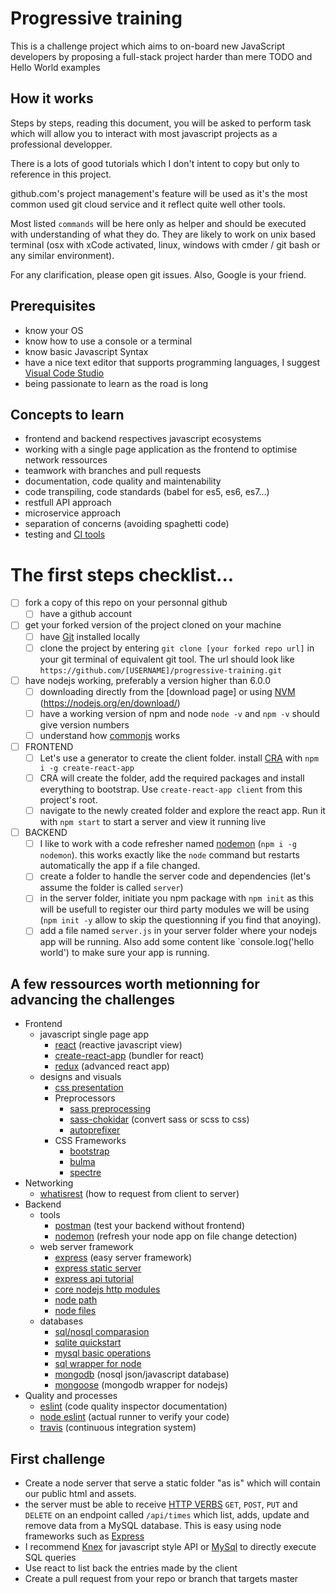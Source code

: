 # Progressive training
This is a challenge project which aims to on-board new JavaScript developers by proposing a full-stack project harder than mere TODO and Hello World examples

## How it works
Steps by steps, reading this document, you will be asked to perform task which will allow you to interact with most javascript projects as a professional developper.

There is a lots of good tutorials which I don't intent to copy but only to reference in this project.

github.com's project management's feature will be used as it's the most common used git cloud service and it reflect quite well other tools.

Most listed `commands` will be here only as helper and should be executed with understanding of what they do. They are likely to work on unix based terminal (osx with xCode activated, linux, windows with cmder / git bash or any similar environment).

For any clarification, please open git issues. Also, Google is your friend.

## Prerequisites
- know your OS
- know how to use a console or a terminal
- know basic Javascript Syntax
- have a nice text editor that supports programming languages, I suggest [Visual Code Studio](https://code.visualstudio.com)
- being passionate to learn as the road is long

## Concepts to learn

- frontend and backend respectives javascript ecosystems
- working with a single page application as the frontend to optimise network ressources
- teamwork with branches and pull requests
- documentation, code quality and maintenability
- code transpiling, code standards (babel for es5, es6, es7...)
- restfull API approach
- microservice approach
- separation of concerns (avoiding spaghetti code)
- testing and [CI tools](http://www.code-maze.com/top-8-continuous-integration-tools/)

# The first steps checklist...

- [ ] fork a copy of this repo on your personnal github
    - [ ] have a github account
- [ ] get your forked version of the project cloned on your machine
    - [ ] have [Git](https://git-scm.com/downloads) installed locally
    - [ ] clone the project by entering `git clone [your forked repo url]` in your git terminal of equivalent git tool. The url should look like `https://github.com/[USERNAME]/progressive-training.git`
- [ ] have nodejs working, preferably a version higher than 6.0.0
    - [ ] downloading directly from the [download page] or using [NVM](https://github.com/creationix/nvm#install-script) (https://nodejs.org/en/download/)
    - [ ] have a working version of npm and node `node -v` and `npm -v` should give version numbers
    - [ ] understand how [commonjs](https://nodejs.org/docs/latest/api/modules.html) works
- [ ] FRONTEND
    - [ ] Let's use a generator to create the client folder. install [CRA](https://github.com/facebookincubator/create-react-app) with `npm i -g create-react-app`
    - [ ] CRA will create the folder, add the required packages and install everything to bootstrap. Use `create-react-app client` from this project's root.
    - [ ] navigate to the newly created folder and explore the react app. Run it with `npm start` to start a server and view it running live

- [ ] BACKEND
    - [ ] I like to work with a code refresher named [nodemon](https://nodemon.io/) (`npm i -g nodemon`). this works exactly like the `node` command but restarts automatically the app if a file changed.
    - [ ] create a folder to handle the server code and dependencies (let's assume the folder is called `server`)
    - [ ] in the server folder, initiate you npm package with `npm init` as this will be usefull to register our third party modules we will be using (`npm init -y` allow to skip the questionning if you find that anoying).
    - [ ] add a file named `server.js` in your server folder where your nodejs app will be running. Also add some content like `console.log('hello world') to make sure your app is running.

## A few ressources worth metionning for advancing the challenges
- Frontend
    - javascript single page app
        - [react](https://facebook.github.io/react/tutorial/tutorial.html) (reactive javascript view)
        - [create-react-app](https://github.com/facebookincubator/create-react-app) (bundler for react)
        - [redux](http://redux.js.org/) (advanced react app)
    - designs and visuals
        - [css presentation](https://www.w3schools.com/css/css_intro.asp)
        - Preprocessors
            - [sass preprocessing](http://sass-lang.com/guide)
            - [sass-chokidar](https://github.com/michaelwayman/node-sass-chokidar) (convert sass or scss to css)
            - [autoprefixer](https://autoprefixer.github.io/)
        - CSS Frameworks
            - [bootstrap](http://getbootstrap.com/getting-started/)
            - [bulma](http://bulma.io/documentation/overview/start/)
            - [spectre](https://picturepan2.github.io/spectre/)
- Networking
    - [whatisrest](http://www.restapitutorial.com/lessons/whatisrest.html) (how to request from client to server)
- Backend
    - tools
        - [postman](https://www.getpostman.com/) (test your backend without frontend)
        - [nodemon](https://nodemon.io/) (refresh your node app on file change detection)
    - web server framework
        - [express](https://expressjs.com/) (easy server framework)
        - [express static server](https://expressjs.com/en/starter/static-files.html)
        - [express api tutorial](https://scotch.io/tutorials/build-a-restful-api-using-node-and-express-4)
        - [core nodejs http modules](https://nodejs.org/api/http.html)
        - [node path](https://nodejs.org/api/path.html)
        - [node files](https://nodejs.org/api/fs.html#fs_file_system)
    - databases
        - [sql/nosql comparasion](https://www.sitepoint.com/sql-vs-nosql-differences/)
        - [sqlite quickstart](https://sqlite.org/quickstart.html)
        - [mysql basic operations](https://dev.mysql.com/doc/mysql-getting-started/en/)
        - [sql wrapper for node](https://www.npmjs.com/package/mysql#introduction)
        - [mongodb](https://www.mongodb.com/what-is-mongodb) (nosql json/javascript database)
        - [mongoose](http://mongoosejs.com/) (mongodb wrapper for nodejs)
- Quality and processes
    - [eslint](http://eslint.org/) (code quality inspector documentation)
    - [node eslint](https://www.npmjs.com/package/eslint) (actual runner to verify your code)
    - [travis](https://docs.travis-ci.com/user/getting-started/) (continuous integration system)

## First challenge
- Create a node server that serve a static folder "as is" which will contain our public html and assets.
- the server must be able to receive [HTTP VERBS](https://developer.mozilla.org/en-US/docs/Web/HTTP/Methods) `GET`, `POST`, `PUT` and `DELETE` on an endpoint called `/api/times` which list, adds, update and remove data from a MySQL database. This is easy using node frameworks such as [Express](https://expressjs.com/)
- I recommend [Knex](https://www.npmjs.com/package/knex) for javascript style API or [MySql](https://www.npmjs.com/package/mysql) to directly execute SQL queries
- Use react to list back the entries made by the client
- Create a pull request from your repo or branch that targets master